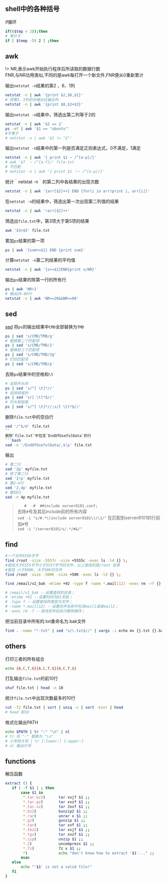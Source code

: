 ## shell中的各种括号
if循环
```bash
if(($tmp < 2));then
# 等价于
if [ $temp -lt 2 ] ;then
```
## awk
!> NR,表示awk开始执行程序后所读取的数据行数  
   FNR,与NR功用类似,不同的是awk每打开一个新文件,FNR便从0重新累计

输出`netstat -n`结果的第2 、6、1列
```bash
netstat -n | awk '{print $2,$6,$1}'
# 把第2、3列的合输出在最后列
netstat -n | awk '{print $0,$2+$3}'
```
输出`netstat -n`结果中，筛选出第二列等于2的
```bash
netstat -n | awk '$2 == 2'
ps -ef | awk '$1 == "ubuntu"'
#不等于
# netstat -n | awk '$2 != "2"'
```
输出`netstat -n`结果中的第一列是否满足正则表达式，0不满足，1满足
```bash
netstat -n | awk '{ print $1 ~ /^[a-p]/}'
# awk '$7  ~ /^[a-f]/' file.txt
# 不匹配
# netstat -n | awk '{ print $1 ！~ /^[a-p]/}'
```
统计｀netstat -n｀的第二列中各结果的出现次数
```bash
netstat -n | awk '{arr[$2]++} END {for(i in arr)print i, arr[i]}'
```
在`netstat -n`的结果中，筛选出第一次出现第二列值的结果
```bash
netstat -n | awk '!arr[$2]++'
```
筛选出`file.txt`中，第3项大于第5项的结果
```bash
awk '$3>$5' file.txt
```
累加`ps`结果的第一项
```bash
ps | awk '{sum+=$1} END {print sum}'
```
计算`netstat -n`第二列结果的平均值
```bash
netstat -n | awk '{x+=$2}END{print x/NR}'
```
输出`ps`结果的除第一行的所有行
```bash
ps | awk 'NR>1'
# 输出20-80行
netstat -n | awk 'NR>=20&&NR<=80'
```



## sed
[sed](http://www.grymoire.com/Unix/Sed.html)
将`ps`的输出结果中`CMD`全部替换为`TMD`
```bash
ps | sed 's/CMD/TMD/g'
# 替换第二个匹配项
ps | sed 's/CMD/TMD/2'
# 替换前三个匹配项
ps | sed 's/CMD/TMD/3g'
# 打印匹配项
ps | sed 's/CMD/TMD/p'
```
去除`ps`结果中的空格和`\t`
```bash
# 去除开头的
ps | sed 's/^[ \t]*//'
# 去除结尾的
ps | sed 's/[ \t]*$//'
# 开头和结尾
ps | sed 's/^[ \t]*//;s/[ \t]*$//'
```
删除`file.txt`中的空白行
```bash
sed '/^$/d' file.txt
``
删除`file.txt`中包含`EndOfUsefulData`的行
```bash
sed -n '/EndOfUsefulData/,$!p' file.txt
```
输出
```bash
# 第二行
sed '2p' myfile.txt
# 除了第二行
sed '2!p' myfile.txt
# 第2-4行
sed '2,4p' myfile.txt
# 第四行
sed -n 4p myfile.txt
```

> `   #   #  ##include server8101.conf;`  
去除`#`号及其后include前的所有内容  
`sed -i "s/#.*\(include server8101\)/\1/"`
在匹配到server8101的行前加`#`号  
>`sed -i "/server8101/s/.*/#&/"`


## find
```bash
#一个文件5556字节
find /root -size -5557c -size +5555c -exec ls -ld {} \;
#查找大于5555字节小于5557字节的文件，以上查找的是/root 目录
#查找 小于500K，大于50K的文件
find /root -size -500K -size +50K -exec ls -ld {} \;
```
```bash
find /email/v2_bak -mtime +92 -type f -name *.mail[12] -exec rm -rf {} \;

# /email/v1_bak --设置查找的目录；
# -mtime +92 --设置时间为91天前；
# -type f --设置查找的类型为文件；
# -name *.mail[12] --设置文件名称中包含mail1或者mail2；
# -exec rm -f --查找完毕后执行删除操作；
```
把当前目录中所有的.txt重命名为.bak文件
```bash
find . -name "*.txt" | sed "s/\.txt$//" | xargs -i echo mv {}.txt {}.bak | sh
```
## others

打印三者的所有组合
```bash
echo {A,C,T,G}{A,C,T,G}{A,C,T,G}
```
打乱输出`file.txt`的前10行
```bash
shuf file.txt | head -n 10
```
统计`file.txt`中出现次数最多的10行
```bash
cut -f2 file.txt | sort | uniq -c | sort -k1nr | head
# head 前10
```
格式化输出PATH
```bash
echo $PATH | tr ":" "\n" | nl
# tr 将 ":" 替换为 "\n"
# 小写转大写 | tr [:lower:] [:upper:] 
# nl 输出行号
```
## functions
解压函数
```bash
extract () {
   if [ -f $1 ] ; then
       case $1 in
        *.tar.bz2)      tar xvjf $1 ;;
        *.tar.gz)       tar xvzf $1 ;;
        *.tar.xz)       tar Jxvf $1 ;;
        *.bz2)          bunzip2 $1 ;;
        *.rar)          unrar x $1 ;;
        *.gz)           gunzip $1 ;;
        *.tar)          tar xvf $1 ;;
        *.tbz2)         tar xvjf $1 ;;
        *.tgz)          tar xvzf $1 ;;
        *.zip)          unzip $1 ;;
        *.Z)            uncompress $1 ;;
        *.7z)           7z x $1 ;;
        *)              echo "don't know how to extract '$1'..." ;;
       esac
   else
       echo "'$1' is not a valid file!"
   fi
}
```
